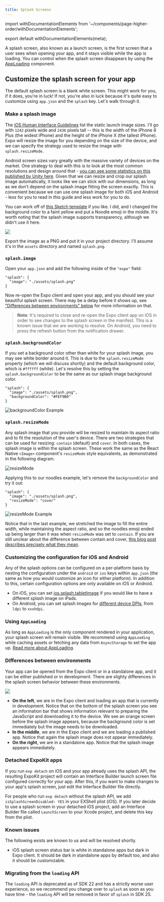 ```yaml
---
title: Splash Screens
---
```


import withDocumentationElements from '~/components/page-higher-order/withDocumentationElements';

export default withDocumentationElements(meta);

A splash screen, also known as a launch screen, is the first screen that a user sees when opening your app, and it stays visible while the app is loading. You can control when the splash screen disappears by using the [AppLoading](../../sdk/app-loading/) component.

## Customize the splash screen for your app

The default splash screen is a blank white screen. This might work for you, if it does, you're in luck! If not, you're also in luck because it's quite easy to customize using `app.json` and the `splash` key. Let's walk through it.

### Make a splash image

The [iOS Human Interface Guidelines](https://developer.apple.com/ios/human-interface-guidelines/icons-and-images/launch-screen/) list the static launch image sizes. I'll go with `1242` pixels wide and `2436` pixels tall -- this is the width of the iPhone 8 Plus (the widest iPhone) and the height of the iPhone X (the tallest iPhone). Expo will resize the image for you depending on the size of the device, and we can specify the strategy used to resize the image with `splash.resizeMode`.

Android screen sizes vary greatly with the massive variety of devices on the market. One strategy to deal with this is to look at the most common resolutions and design around that - [you can see some statistics on this published by Unity here](https://hwstats.unity3d.com/mobile/display-android.html). Given that we can resize and crop our splash image automatically, it looks like we can stick with our dimensions, as long as we don't depend on the splash image fitting the screen exactly. This is convenient because we can use one splash image for both iOS and Android - less for you to read in this guide and less work for you to do.


You can work off of [this Sketch template](https://github.com/expo/files/blob/b264c7f7bf2cacfbdb45640063988ab61dfbbe23/splash-template.sketch?raw=true) if you like. I did, and I changed the background color to a faint yellow and put a Noodle emoji in the middle. It's worth noting that the splash image supports transparency, although we didn't use it here.

![](/static/images/splash-example.png)

Export the image as a PNG and put it in your project directory. I'll assume it's in the `assets` directory and named `splash.png`.

### `splash.image`

Open your `app.json` and add the following inside of the `"expo"` field:

```
"splash": {
  "image": "./assets/splash.png"
}
```

Now re-open the Expo client and open your app, and you should see your beautiful splash screen. There may be a delay before it shows up, see ["Differences between environments" below](#differences-between-environments) for more information on that.

> **Note**: It's required to close and re-open the Expo client app on iOS in order to see changes to the splash screen in the manifest. This is a known issue that we are working to resolve. On Android, you need to press the refresh button from the notification drawer.

### `splash.backgroundColor`

If you set a background color other than white for your splash image, you may see white border around it. This is due to the `splash.resizeMode` property (which we will discuss shortly) and the default background color, which is `#ffffff` (white). Let's resolve this by setting the `splash.backgroundColor` to be the same as our splash image background color.

```
"splash": {
  "image": "./assets/splash.png",
  "backgroundColor": "#FEF9B0"
}
```

![backgroundColor Example](/static/images/backgroundColor-noodles.png)

### `splash.resizeMode`

Any splash image that you provide will be resized to maintain its aspect ratio and to fit the resolution of the user's device. There are two strategies that can be used for resizing: `contain` (default) and `cover`. In both cases, the splash image is within the splash screen. These work the same as the React Native `<Image>` component's `resizeMode` style equivalents, as demonstrated in the following diagram.

![resizeMode](/static/images/resizeMode.png)

Applying this to our noodles example, let's remove the `backgroundColor` and try it out:

```
"splash": {
  "image": "./assets/splash.png",
  "resizeMode": "cover"
}
```

![resizeMode Example](/static/images/resizeMode-noodles.png)

Notice that in the last example, we stretched the image to fill the entire width, while maintaining the aspect ratio, and so the noodles emoji ended up being larger than it was when `resizeMode` was set to `contain`. If you are still unclear about the difference between contain and cover, [this blog post describes precisely what they mean](http://blog.vjeux.com/2013/image/css-container-and-cover.html).

### Customizing the configuration for iOS and Android

Any of the splash options can be configured on a per-platform basis by nesting the configuration under the `android` or `ios` keys within `app.json` (the same as how you would customize an icon for either platform). In addition to this, certain configuration options are only available on iOS or Android.

- On iOS, you can set [ios.splash.tabletImage](../../workflow/configuration/#tabletimage) if you would like to have a different splash image on iPads. 
- On Android, you can set splash images for [different device DPIs](../../workflow/configuration/#ldpi), from `ldpi` to `xxxhdpi`.

### Using `AppLoading`

As long as `AppLoading` is the only component rendered in your application, your splash screen will remain visible. We recommend using `AppLoading` while caching assets or fetching any data from `AsyncStorage` to set the app up. [Read more about AppLoading](../../sdk/app-loading/).

### Differences between environments

Your app can be opened from the Expo client or in a standalone app, and it can be either published or in development. There are slighty differences in the splash screen behavior between these environments.

![](https://media.giphy.com/media/l378l98EI0VQdwRzy/giphy.gif)

- **On the left**, we are in the Expo client and loading an app that is currently in development. Notice that on the bottom of the splash screen you see an information bar that shows information relevant to preparing the JavaScript and downloading it to the device. We see an orange screen before the splash image appears, because the background color is set immediately but the image needs to be downloaded.
- **In the middle**, we are in the Expo client and we are loading a published app. Notice that again the splash image does not appear immediately.
- **On the right**, we are in a standalone app. Notice that the splash image appears immediately. 


### Detached ExpoKit apps

If you run `exp detach` on iOS and your app already uses the splash API, the resulting ExpoKit project will contain an Interface Builder launch screen file configured correctly for your app. After this, if you want to make changes to your app's splash screen, just edit the Interface Builder file directly.

For people who run `exp detach` without the splash API, we add `isSplashScreenDisabled: YES` in your EXShell plist (iOS). If you later decide to use a splash screen in your detached iOS project, add an Interface Builder file called `LaunchScreen` to your Xcode project, and delete this key from the plist.

### Known issues

The following exists are known to us and will be resolved shortly.

- iOS splash screen status bar is white in standalone apps but dark in Expo client. It should be dark in standalone apps by default too, and also it should be customizable. 

### Migrating from the `loading` API

The `loading` API is deprecated as of SDK 22 and has a strictly worse user experience, so we recommend you change over to `splash` as soon as you have time - the `loading` API will be removed in favor of `splash` in SDK 25.
